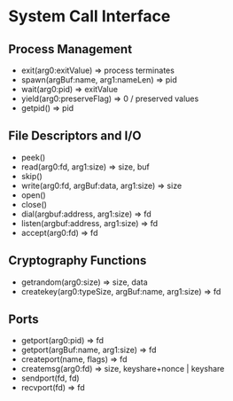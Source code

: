 # System Call Interface

## Process Management

 - exit(arg0:exitValue) => process terminates
 - spawn(argBuf:name, arg1:nameLen) => pid
 - wait(arg0:pid) => exitValue
 - yield(arg0:preserveFlag) => 0 / preserved values
 - getpid() => pid

## File Descriptors and I/O

 - peek()
 - read(arg0:fd, arg1:size) => size, buf
 - skip()
 - write(arg0:fd, argBuf:data, arg1:size) => size
 - open()
 - close()
 - dial(argbuf:address, arg1:size) => fd
 - listen(argbuf:address, arg1:size) => fd
 - accept(arg0:fd) => fd

## Cryptography Functions

 - getrandom(arg0:size) => size, data
 - createkey(arg0:typeSize, argBuf:name, arg1:size) => fd

## Ports

 - getport(arg0:pid) => fd
 - getport(argBuf:name, arg1:size) => fd
 - createport(name, flags) => fd
 - createmsg(arg0:fd) => size, keyshare+nonce | keyshare
 - sendport(fd, fd)
 - recvport(fd) => fd

